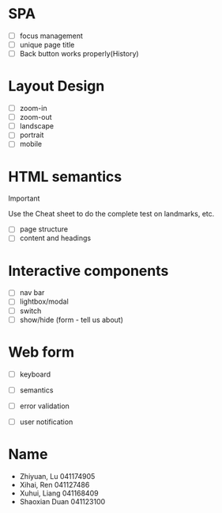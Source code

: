 # SPA
 
 - [ ] focus management
 - [ ] unique page title
 - [ ] Back button works properly(History)
 
 # Layout Design
 
 - [ ] zoom-in
 - [ ] zoom-out
 - [ ] landscape
 - [ ] portrait
 - [ ] mobile
 
 # HTML semantics
 
 > [!IMPORTANT] 
 > Use the Cheat sheet to do the complete test on landmarks, etc.
 
 - [ ] page structure
 - [ ] content and headings
 
 # Interactive components
 
 - [ ] nav bar
 - [ ] lightbox/modal
 - [ ] switch
 - [ ] show/hide (form - tell us about)
 
 # Web form
 
 - [ ] keyboard
 - [ ] semantics
 - [ ] error validation
 - [ ] user notification


 # Name
 - Zhiyuan, Lu 041174905
 - Xihai, Ren 041127486
 - Xuhui, Liang 041168409
 - Shaoxian Duan 041123100
 